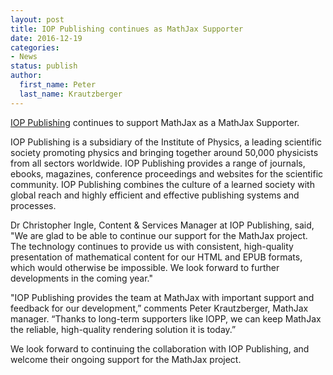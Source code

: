 ```yaml
---
layout: post
title: IOP Publishing continues as MathJax Supporter
date: 2016-12-19
categories:
- News
status: publish
author:
  first_name: Peter
  last_name: Krautzberger
---
```


[IOP Publishing](http://ioppublishing.org/) continues to support MathJax as a MathJax Supporter.

IOP Publishing is a subsidiary of the Institute of Physics, a leading scientific society promoting physics and bringing together around 50,000 physicists from all sectors worldwide. IOP Publishing provides a range of journals, ebooks, magazines, conference proceedings and websites for the scientific community. IOP Publishing combines the culture of a learned society with global reach and highly efficient and effective publishing systems and processes.

Dr Christopher Ingle, Content & Services Manager at IOP Publishing, said, "We are glad to be able to continue our support for the MathJax project. The technology continues to provide us with consistent, high-quality presentation of mathematical content for our HTML and EPUB formats, which would otherwise be impossible. We look forward to further developments in the coming year."

"IOP Publishing provides the team at MathJax with important support and feedback for our development,” comments Peter Krautzberger, MathJax manager. “Thanks to long-term supporters like IOPP, we can keep MathJax the reliable, high-quality rendering solution it is today.”

We look forward to continuing the collaboration with IOP Publishing, and welcome their ongoing support for the MathJax project.
